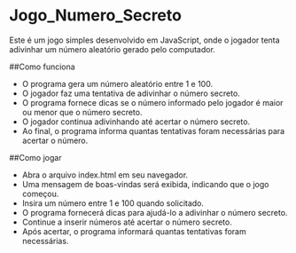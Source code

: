 ﻿# Jogo_Numero_Secreto

Este é um jogo simples desenvolvido em JavaScript, onde o jogador tenta adivinhar um número aleatório gerado pelo computador.

##Como funciona

<ul>
  <li>O programa gera um número aleatório entre 1 e 100.</li>
  <li>O jogador faz uma tentativa de adivinhar o número secreto.</li>
  <li>O programa fornece dicas se o número informado pelo jogador é maior ou menor que o número secreto.</li>
  <li>O jogador continua adivinhando até acertar o número secreto.</li>
  <li>Ao final, o programa informa quantas tentativas foram necessárias para acertar o número.</li>
</ul>

##Como jogar

<ul>
  <li>Abra o arquivo index.html em seu navegador.</li>
  <li>Uma mensagem de boas-vindas será exibida, indicando que o jogo começou.</li>
  <li>Insira um número entre 1 e 100 quando solicitado.</li>
  <li>O programa fornecerá dicas para ajudá-lo a adivinhar o número secreto.</li>
  <li>Continue a inserir números até acertar o número secreto.</li>
  <li>Após acertar, o programa informará quantas tentativas foram necessárias.</li>
</ul>

